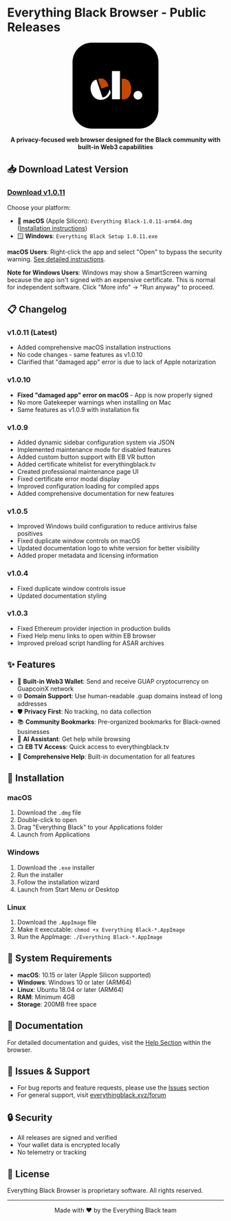 # Everything Black Browser - Public Releases

<p align="center">
  <img src="https://raw.githubusercontent.com/webdeeva/eb-browser-releases/main/logo.png" alt="Everything Black Browser Logo" width="200">
</p>

<p align="center">
  <strong>A privacy-focused web browser designed for the Black community with built-in Web3 capabilities</strong>
</p>

## 📥 Download Latest Version

### [Download v1.0.11](https://github.com/webdeeva/eb-browser-releases/releases/tag/v1.0.11)

Choose your platform:
- 🍎 **macOS** (Apple Silicon): `Everything Black-1.0.11-arm64.dmg` ([Installation instructions](https://github.com/webdeeva/eb-browser-releases/blob/master/MAC_INSTALL_INSTRUCTIONS.md))
- 🪟 **Windows**: `Everything Black Setup 1.0.11.exe`

**macOS Users**: Right-click the app and select "Open" to bypass the security warning. [See detailed instructions](https://github.com/webdeeva/eb-browser-releases/blob/master/MAC_INSTALL_INSTRUCTIONS.md).

**Note for Windows Users**: Windows may show a SmartScreen warning because the app isn't signed with an expensive certificate. This is normal for independent software. Click "More info" → "Run anyway" to proceed.

## 📋 Changelog

### v1.0.11 (Latest)
- Added comprehensive macOS installation instructions
- No code changes - same features as v1.0.10
- Clarified that "damaged app" error is due to lack of Apple notarization

### v1.0.10
- **Fixed "damaged app" error on macOS** - App is now properly signed
- No more Gatekeeper warnings when installing on Mac
- Same features as v1.0.9 with installation fix

### v1.0.9
- Added dynamic sidebar configuration system via JSON
- Implemented maintenance mode for disabled features
- Added custom button support with EB VR button
- Added certificate whitelist for everythingblack.tv
- Created professional maintenance page UI
- Fixed certificate error modal display
- Improved configuration loading for compiled apps
- Added comprehensive documentation for new features

### v1.0.5
- Improved Windows build configuration to reduce antivirus false positives
- Fixed duplicate window controls on macOS
- Updated documentation logo to white version for better visibility
- Added proper metadata and licensing information

### v1.0.4
- Fixed duplicate window controls issue
- Updated documentation styling

### v1.0.3
- Fixed Ethereum provider injection in production builds
- Fixed Help menu links to open within EB browser
- Improved preload script handling for ASAR archives

## ✨ Features

- 🔐 **Built-in Web3 Wallet**: Send and receive GUAP cryptocurrency on GuapcoinX network
- 🌐 **Domain Support**: Use human-readable .guap domains instead of long addresses
- 🛡️ **Privacy First**: No tracking, no data collection
- 📚 **Community Bookmarks**: Pre-organized bookmarks for Black-owned businesses
- 🤖 **AI Assistant**: Get help while browsing
- 📺 **EB TV Access**: Quick access to everythingblack.tv
- 📖 **Comprehensive Help**: Built-in documentation for all features

## 🚀 Installation

### macOS
1. Download the `.dmg` file
2. Double-click to open
3. Drag "Everything Black" to your Applications folder
4. Launch from Applications

### Windows
1. Download the `.exe` installer
2. Run the installer
3. Follow the installation wizard
4. Launch from Start Menu or Desktop

### Linux
1. Download the `.AppImage` file
2. Make it executable: `chmod +x Everything Black-*.AppImage`
3. Run the AppImage: `./Everything Black-*.AppImage`

## 🔧 System Requirements

- **macOS**: 10.15 or later (Apple Silicon supported)
- **Windows**: Windows 10 or later (ARM64)
- **Linux**: Ubuntu 18.04 or later (ARM64)
- **RAM**: Minimum 4GB
- **Storage**: 200MB free space

## 📖 Documentation

For detailed documentation and guides, visit the [Help Section](https://github.com/webdeeva/eb-browser-releases/wiki) within the browser.

## 🐛 Issues & Support

- For bug reports and feature requests, please use the [Issues](https://github.com/webdeeva/eb-browser-releases/issues) section
- For general support, visit [everythingblack.xyz/forum](https://everythingblack.xyz/forum)

## 🔒 Security

- All releases are signed and verified
- Your wallet data is encrypted locally
- No telemetry or tracking

## 📜 License

Everything Black Browser is proprietary software. All rights reserved.

---

<p align="center">
  Made with ❤️ by the Everything Black team
</p>